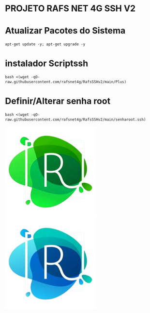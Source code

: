 # PROJETO RAFS NET 4G SSH V2


# Atualizar Pacotes do Sistema
```
apt-get update -y; apt-get upgrade -y
```

# instalador Scriptssh 
```
bash <(wget -qO- raw.githubusercontent.com/rafsnet4g/RafsSSHv2/main/Plus)
```

# Definir/Alterar senha root
```
bash <(wget -qO- raw.githubusercontent.com/rafsnet4g/RafsSSHv2/main/senharoot.ssh)
```
![logo](https://github.com/rafsnet4g/RafsSSHv2/blob/main/imagens/menu1.PNG)
![logo](https://github.com/rafsnet4g/RafsSSHv2/blob/main/imagens/menu2.PNG)

